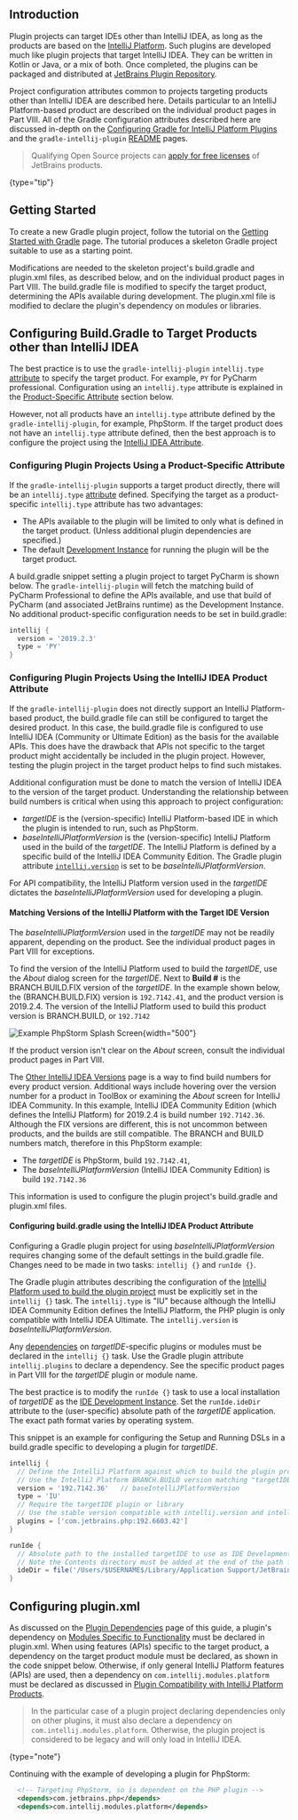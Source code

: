 [//]: # (title: Plugins Targeting IntelliJ Platform-Based IDEs)

<!-- Copyright 2000-2021 JetBrains s.r.o. and other contributors. Use of this source code is governed by the Apache 2.0 license that can be found in the LICENSE file. -->

## Introduction
Plugin projects can target IDEs other than IntelliJ IDEA, as long as the products are based on the [IntelliJ Platform](intellij_platform.md).
Such plugins are developed much like plugin projects that target IntelliJ IDEA.
They can be written in Kotlin or Java, or a mix of both.
Once completed, the plugins can be packaged and distributed at [JetBrains Plugin Repository](https://plugins.jetbrains.com).

Project configuration attributes common to projects targeting products other than IntelliJ IDEA are described here.
Details particular to an IntelliJ Platform-based product are described on the individual product pages in Part VIII.
All of the Gradle configuration attributes described here are discussed in-depth on the [Configuring Gradle for IntelliJ Platform Plugins](gradle_guide.md) and the `gradle-intellij-plugin` [README](https://github.com/JetBrains/gradle-intellij-plugin/blob/master/README.md) pages.

 >  Qualifying Open Source projects can [apply for free licenses](https://www.jetbrains.com/community/opensource/) of JetBrains products.
 >
 {type="tip"}

## Getting Started
To create a new Gradle plugin project, follow the tutorial on the [Getting Started with Gradle](gradle_prerequisites.md) page.
The tutorial produces a skeleton Gradle project suitable to use as a starting point.

Modifications are needed to the skeleton project's <path>build.gradle</path> and <path>plugin.xml</path> files, as described below, and on the individual product pages in Part VIII.
The <path>build.gradle</path> file is modified to specify the target product, determining the APIs available during development.
The <path>plugin.xml</path> file is modified to declare the plugin's dependency on modules or libraries.

## Configuring Build.Gradle to Target Products other than IntelliJ IDEA
The best practice is to use the `gradle-intellij-plugin` `intellij.type` [attribute](https://github.com/JetBrains/gradle-intellij-plugin/blob/master/README.md#intellij-platform-properties) to specify the target product.
For example, `PY` for PyCharm professional.
Configuration using an `intellij.type` attribute is explained in the [Product-Specific Attribute](#configuring-plugin-projects-using-a-product-specific-attribute) section below.

However, not all products have an `intellij.type` attribute defined by the `gradle-intellij-plugin`, for example, PhpStorm.
If the target product does not have an `intellij.type` attribute defined, then the best approach is to configure the project using the [IntelliJ IDEA Attribute](#configuring-buildgradle-using-the-intellij-idea-product-attribute).

### Configuring Plugin Projects Using a Product-Specific Attribute
If the `gradle-intellij-plugin` supports a target product directly, there will be an `intellij.type` [attribute](https://github.com/JetBrains/gradle-intellij-plugin/blob/master/README.md#intellij-platform-properties) defined.
Specifying the target as a product-specific `intellij.type` attribute has two advantages:
* The APIs available to the plugin will be limited to only what is defined in the target product.
  (Unless additional plugin dependencies are specified.)
* The default [Development Instance](ide_development_instance.md) for running the plugin will be the target product.

A <path>build.gradle</path> snippet setting a plugin project to target PyCharm is shown below.
The `gradle-intellij-plugin` will fetch the matching build of PyCharm Professional to define the APIs available, and use that build of PyCharm (and associated JetBrains runtime) as the Development Instance.
No additional product-specific configuration needs to be set in <path>build.gradle</path>:

```groovy
intellij {
  version = '2019.2.3'
  type = 'PY'
}
```

### Configuring Plugin Projects Using the IntelliJ IDEA Product Attribute
If the `gradle-intellij-plugin` does not directly support an IntelliJ Platform-based product, the <path>build.gradle</path> file can still be configured to target the desired product.
In this case, the <path>build.gradle</path> file is configured to use IntelliJ IDEA (Community or Ultimate Edition) as the basis for the available APIs.
This does have the drawback that APIs not specific to the target product might accidentally be included in the plugin project.
However, testing the plugin project in the target product helps to find such mistakes.

Additional configuration must be done to match the version of IntelliJ IDEA to the version of the target product.
Understanding the relationship between build numbers is critical when using this approach to project configuration:
* _targetIDE_ is the (version-specific) IntelliJ Platform-based IDE in which the plugin is intended to run, such as PhpStorm.
* _baseIntelliJPlatformVersion_ is the (version-specific) IntelliJ Platform used in the build of the _targetIDE_.
  The IntelliJ Platform is defined by a specific build of the IntelliJ IDEA Community Edition.
  The Gradle plugin attribute [`intellij.version`](gradle_guide.md#intellij-platform-configuration) is set to be _baseIntelliJPlatformVersion_.

For API compatibility, the IntelliJ Platform version used in the _targetIDE_ dictates the _baseIntelliJPlatformVersion_ used for developing a plugin.

#### Matching Versions of the IntelliJ Platform with the Target IDE Version
The _baseIntelliJPlatformVersion_ used in the _targetIDE_ may not be readily apparent, depending on the product.
See the individual product pages in Part VIII for exceptions.

To find the version of the IntelliJ Platform used to build the _targetIDE_, use the _About_ dialog screen for the _targetIDE_.
Next to **Build #** is the BRANCH.BUILD.FIX version of the _targetIDE_.
In the example shown below, the (BRANCH.BUILD.FIX) version is `192.7142.41`, and the product version is 2019.2.4.
The version of the IntelliJ Platform used to build this product version is BRANCH.BUILD, or `192.7142`

![Example PhpStorm Splash Screen](phpstorm_build.png){width="500"}

If the product version isn't clear on the _About_ screen, consult the individual product pages in Part VIII.

The [Other IntelliJ IDEA Versions](https://www.jetbrains.com/idea/download/other.html) page is a way to find build numbers for every product version.
Additional ways include hovering over the version number for a product in ToolBox or examining the _About_ screen for IntelliJ IDEA Community.
In this example, IntelliJ IDEA Community Edition (which defines the IntelliJ Platform) for 2019.2.4 is build number `192.7142.36`.
Although the FIX versions are different, this is not uncommon between products, and the builds are still compatible.
The BRANCH and BUILD numbers match, therefore in this PhpStorm example:
* The _targetIDE_ is PhpStorm, build `192.7142.41`,
* The _baseIntelliJPlatformVersion_ (IntelliJ IDEA Community Edition) is build `192.7142.36`

This information is used to configure the plugin project's <path>build.gradle</path> and <path>plugin.xml</path> files.

#### Configuring build.gradle using the IntelliJ IDEA Product Attribute
Configuring a Gradle plugin project for using _baseIntelliJPlatformVersion_ requires changing some of the default settings in the <path>build.gradle</path> file.
Changes need to be made in two tasks: `intellij {}` and `runIde {}`.

The Gradle plugin attributes describing the configuration of the [IntelliJ Platform used to build the plugin project](gradle_guide.md#configuring-the-gradle-plugin-for-building-intellij-platform-plugin-projects) must be explicitly set in the `intellij {}` task.
The `intellij.type` is "IU" because although the IntelliJ IDEA Community Edition defines the IntelliJ Platform, the PHP plugin is only compatible with IntelliJ IDEA Ultimate.
The `intellij.version` is _baseIntelliJPlatformVersion_.

Any [dependencies](gradle_guide.md#plugin-dependencies) on _targetIDE_-specific plugins or modules must be declared in the `intellij {}` task.
Use the Gradle plugin attribute `intellij.plugins` to declare a dependency.
See the specific product pages in Part VIII for the _targetIDE_ plugin or module name.

The best practice is to modify the `runIde {}` task to use a local installation of _targetIDE_ as the [IDE Development Instance](ide_development_instance.md).
Set the `runIde.ideDir` attribute to the (user-specific) absolute path of the _targetIDE_ application.
The exact path format varies by operating system.

This snippet is an example for configuring the Setup and Running DSLs in a <path>build.gradle</path> specific to developing a plugin for _targetIDE_.

```groovy
intellij {
  // Define the IntelliJ Platform against which to build the plugin project.
  // Use the IntelliJ Platform BRANCH.BUILD version matching "targetIDE" (PhpStorm)
  version = '192.7142.36'   // baseIntelliJPlatformVersion
  type = 'IU'
  // Require the targetIDE plugin or library
  // Use the stable version compatible with intellij.version and intellij.type specified above
  plugins = ['com.jetbrains.php:192.6603.42']
}

runIde {
  // Absolute path to the installed targetIDE to use as IDE Development Instance
  // Note the Contents directory must be added at the end of the path for macOS.
  ideDir = file('/Users/$USERNAME$/Library/Application Support/JetBrains/Toolbox/apps/PhpStorm/ch-0/192.7142.41/PhpStorm.app/Contents')
}
```

## Configuring plugin.xml
As discussed on the [Plugin Dependencies](plugin_compatibility.md#declaring-plugin-dependencies) page of this guide, a plugin's dependency on [Modules Specific to Functionality](plugin_compatibility.md#modules-specific-to-functionality) must be declared in <path>plugin.xml</path>.
When using features (APIs) specific to the target product, a dependency on the target product module must be declared, as shown in the code snippet below.
Otherwise, if only general IntelliJ Platform features (APIs) are used, then a dependency on `com.intellij.modules.platform` must be declared as discussed in [Plugin Compatibility with IntelliJ Platform Products](plugin_compatibility.md).

 >  In the particular case of a plugin project declaring dependencies only on other plugins, it must also declare a dependency on `com.intellij.modules.platform`.
> Otherwise, the plugin project is considered to be legacy and will only load in IntelliJ IDEA.
 >
 {type="note"}

Continuing with the example of developing a plugin for PhpStorm:

```xml
  <!-- Targeting PhpStorm, so is dependent on the PHP plugin -->
  <depends>com.jetbrains.php</depends>
  <depends>com.intellij.modules.platform</depends>
```
